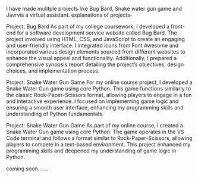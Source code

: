 I have made mulitple projects like Bug Bard, Snake water gun game and Javrvis a virtual assistant. 
explanations of projects- 

Project: Bug Bard
As part of my college coursework, I developed a front-end for a software development service website called Bug Bard. The project involved using HTML, CSS, and JavaScript to
create an engaging and user-friendly interface. I integrated icons from Font Awesome and incorporated various design elements sourced from different websites to enhance the
visual appeal and functionality. Additionally, I prepared a comprehensive synopsis report detailing the project’s objectives, design choices, and implementation process.

Project: Snake Water Gun Game
For my online course project, I developed a Snake Water Gun game using core Python. This game functions similarly to the classic Rock-Paper-Scissors format, allowing players 
to engage in a fun and interactive experience. I focused on implementing game logic and ensuring a smooth user interface, enhancing my programming skills and understanding of
Python fundamentals.

Project: Snake Water Gun Game
As part of my online course, I created a Snake Water Gun game using core Python. The game operates in the VS Code terminal and follows a format similar to Rock-Paper-Scissors, 
allowing players to compete in a text-based environment. This project enhanced my programming skills and deepened my understanding of game logic in Python.

coming soon.......


